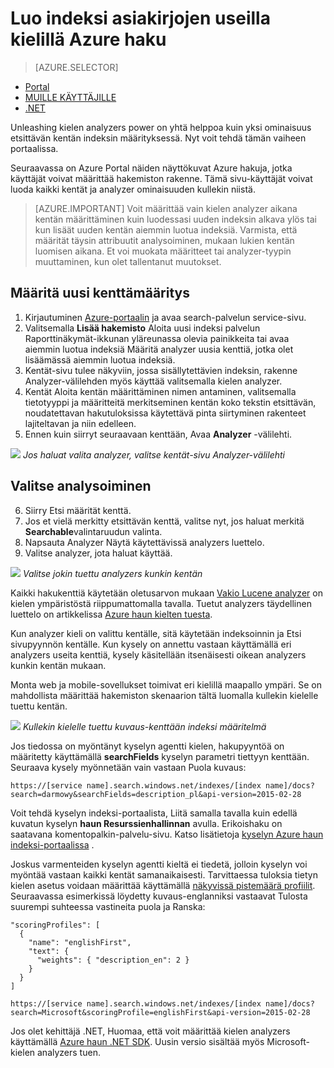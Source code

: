 <properties
   pageTitle="Luo indeksi asiakirjojen Azure haun useilla kielillä | Microsoft Azure | Isännöityjen pilvipalvelussa haku"
   description=" Azure haun tukee 56 kielet hyödyntäminen kielen analyzers Lucene ja luonnollisen kielen käsittelyn tekniikan Microsoftilta."
   services="search"
   documentationCenter=""
   authors="yahnoosh"
   manager="pablocas"
   editor=""/>

<tags
   ms.service="search"
   ms.devlang="na"
   ms.workload="search"
   ms.topic="article"
   ms.tgt_pltfrm="na"
   ms.date="07/14/2016"
   ms.author="jlembicz"/>

# <a name="create-an-index-for-documents-in-multiple-languages-in-azure-search"></a>Luo indeksi asiakirjojen useilla kielillä Azure haku
> [AZURE.SELECTOR]
- [Portal](search-language-support.md)
- [MUILLE KÄYTTÄJILLE](https://msdn.microsoft.com/library/azure/dn879793.aspx)
- [.NET](https://msdn.microsoft.com/library/azure/microsoft.azure.search.models.analyzername.aspx)

Unleashing kielen analyzers power on yhtä helppoa kuin yksi ominaisuus etsittävän kentän indeksin määrityksessä. Nyt voit tehdä tämän vaiheen portaalissa.

Seuraavassa on Azure Portal näiden näyttökuvat Azure hakuja, jotka käyttäjät voivat määrittää hakemiston rakenne. Tämä sivu-käyttäjät voivat luoda kaikki kentät ja analyzer ominaisuuden kullekin niistä.

> [AZURE.IMPORTANT] Voit määrittää vain kielen analyzer aikana kentän määrittäminen kuin luodessasi uuden indeksin alkava ylös tai kun lisäät uuden kentän aiemmin luotua indeksiä. Varmista, että määrität täysin attribuutit analysoiminen, mukaan lukien kentän luomisen aikana. Et voi muokata määritteet tai analyzer-tyypin muuttaminen, kun olet tallentanut muutokset.

## <a name="define-a-new-field-definition"></a>Määritä uusi kenttämääritys

1. Kirjautuminen [Azure-portaalin](https://portal.azure.com) ja avaa search-palvelun service-sivu.
2. Valitsemalla **Lisää hakemisto** Aloita uusi indeksi palvelun Raporttinäkymät-ikkunan yläreunassa olevia painikkeita tai avaa aiemmin luotua indeksiä Määritä analyzer uusia kenttiä, jotka olet lisäämässä aiemmin luotua indeksiä.
3. Kentät-sivu tulee näkyviin, jossa sisällytettävien indeksin, rakenne Analyzer-välilehden myös käyttää valitsemalla kielen analyzer.
4. Kentät Aloita kentän määrittäminen nimen antaminen, valitsemalla tietotyyppi ja määritteitä merkitseminen kentän koko tekstin etsittävän, noudatettavan hakutuloksissa käytettävä pinta siirtyminen rakenteet lajiteltavan ja niin edelleen. 
5. Ennen kuin siirryt seuraavaan kenttään, Avaa **Analyzer** -välilehti. 

   
![][1]
*Jos haluat valita analyzer, valitse kentät-sivu Analyzer-välilehti*

## <a name="choose-an-analyzer"></a>Valitse analysoiminen

6. Siirry Etsi määrität kenttä. 
7. Jos et vielä merkitty etsittävän kenttä, valitse nyt, jos haluat merkitä **Searchable**valintaruudun valinta.
8. Napsauta Analyzer Näytä käytettävissä analyzers luettelo.
9. Valitse analyzer, jota haluat käyttää.

![][2]
*Valitse jokin tuettu analyzers kunkin kentän*

Kaikki hakukenttiä käytetään oletusarvon mukaan [Vakio Lucene analyzer](http://lucene.apache.org/core/4_10_0/analyzers-common/org/apache/lucene/analysis/standard/StandardAnalyzer.html) on kielen ympäristöstä riippumattomalla tavalla. Tuetut analyzers täydellinen luettelo on artikkelissa [Azure haun kielten tuesta](https://msdn.microsoft.com/library/azure/dn879793.aspx).

Kun analyzer kieli on valittu kentälle, sitä käytetään indeksoinnin ja Etsi sivupyynnön kentälle. Kun kysely on annettu vastaan käyttämällä eri analyzers useita kenttiä, kysely käsitellään itsenäisesti oikean analyzers kunkin kentän mukaan.

Monta web ja mobile-sovellukset toimivat eri kielillä maapallo ympäri. Se on mahdollista määrittää hakemiston skenaarion tältä luomalla kullekin kielelle tuettu kentän.

![][3]
*Kullekin kielelle tuettu kuvaus-kenttään indeksi määritelmä*

Jos tiedossa on myöntänyt kyselyn agentti kielen, hakupyyntöä on määritetty käyttämällä **searchFields** kyselyn parametri tiettyyn kenttään. Seuraava kysely myönnetään vain vastaan Puola kuvaus:

`https://[service name].search.windows.net/indexes/[index name]/docs?search=darmowy&searchFields=description_pl&api-version=2015-02-28`

Voit tehdä kyselyn indeksi-portaalista, Liitä samalla tavalla kuin edellä kuvatun kyselyn **haun Resurssienhallinnan** avulla. Erikoishaku on saatavana komentopalkin-palvelu-sivu. Katso lisätietoja [kyselyn Azure haun indeksi-portaalissa](search-explorer.md) .

Joskus varmenteiden kyselyn agentti kieltä ei tiedetä, jolloin kyselyn voi myöntää vastaan kaikki kentät samanaikaisesti. Tarvittaessa tuloksia tietyn kielen asetus voidaan määrittää käyttämällä [näkyvissä pistemäärä profiilit](https://msdn.microsoft.com/library/azure/dn798928.aspx). Seuraavassa esimerkissä löydetty kuvaus-englanniksi vastaavat Tulosta suurempi suhteessa vastineita puola ja Ranska:

    "scoringProfiles": [
      {
        "name": "englishFirst",
        "text": {
          "weights": { "description_en": 2 }
        }
      }
    ]

`https://[service name].search.windows.net/indexes/[index name]/docs?search=Microsoft&scoringProfile=englishFirst&api-version=2015-02-28`

Jos olet kehittäjä .NET, Huomaa, että voit määrittää kielen analyzers käyttämällä [Azure haun .NET SDK](http://www.nuget.org/packages/Microsoft.Azure.Search). Uusin versio sisältää myös Microsoft-kielen analyzers tuen.

<!-- Image References -->
[1]: ./media/search-language-support/AnalyzerTab.png
[2]: ./media/search-language-support/SelectAnalyzer.png
[3]: ./media/search-language-support/IndexDefinition.png
